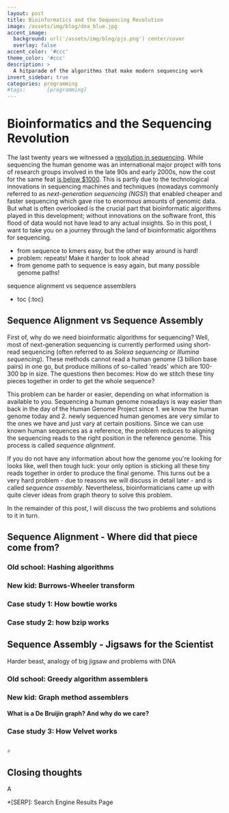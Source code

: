 ```yaml
---
layout: post
title: Bioinformatics and the Sequencing Revolution
image: /assets/img/blog/dna_blue.jpg
accent_image: 
  background: url('/assets/img/blog/pjs.png') center/cover
  overlay: false
accent_color: '#ccc'
theme_color: '#ccc'
description: >
  A hitparade of the algorithms that make modern sequencing work 
invert_sidebar: true
categories: programming
#tags:       [programming]
---
```


# Bioinformatics and the Sequencing Revolution

The last twenty years we witnessed a [revolution in sequencing](https://www.nature.com/immersive/d42859-020-00099-0/index.html). While sequencing the human genome was an international major project with tons of research groups involved in the late 90s and early 2000s, now the cost for the same feat [is below $1000](https://ourworldindata.org/grapher/cost-of-sequencing-a-full-human-genome). This is partly due to the technological innovations in sequencing machines and techniques (nowadays commonly referred to as *next-generation sequencing (NGS)*) that enabled cheaper and faster sequencing which gave rise to enormous amounts of genomic data. But what is often overlooked is the crucial part that bioinformatic algorithms played in this development; without innovations on the software front, this flood of data would not have lead to any actual insights. So in this post, I want to take you on a journey through the land of bioinformatic algorithms for sequencing.

- from sequence to kmers easy, but the other way around is hard!
- problem: repeats! Make it harder to look ahead
- from genome path to sequence is easy again, but many possible genome paths!

sequence alignment vs sequence assemblers

* toc
{:toc}

## Sequence Alignment vs Sequence Assembly

First of, why do we need bioinformatic algorithms for sequencing? Well, most of next-generation sequencing is currently performed using short-read sequencing (often referred to as *Solexa sequencing* or *Illumina sequencing*). These methods cannot read a human genome (3 billion base pairs) in one go, but produce millions of so-called 'reads' which are 100-300 bp in size. The questions then becomes: How do we stitch these tiny pieces together in order to get the whole sequence?

This problem can be harder or easier, depending on what information is available to you. Sequencing a human genome nowadays is way easier than back in the day of the Human Genome Project since 1. we know the human genome today and 2. newly sequenced human genomes are very similar to the ones we have and just vary at certain positions. Since we can use known human sequences as a reference, the problem reduces to aligning the sequencing reads to the right position in the reference genome. This process is called *sequence alignment*.

If you do not have any information about how the genome you're looking for looks like, well then tough luck: your only option is sticking all these tiny reads together in order to produce the final genome. This turns out be a very hard problem - due to reasons we will discuss in detail later - and is called *sequence assembly*. Nevertheless, bioinformaticians came up with quite clever ideas from graph theory to solve this problem.

In the remainder of this post, I will discuss the two problems and solutions to it in turn.

## Sequence Alignment - Where did that piece come from?



### Old school: Hashing algorithms

### New kid: Burrows-Wheeler transform

### Case study 1: How bowtie works

### Case study 2: how bzip works

## Sequence Assembly - Jigsaws for the Scientist

Harder beast, analogy of big jigsaw and problems with DNA

### Old school: Greedy algorithm assemblers

### New kid: Graph method assemblers

#### What is a De Bruijin graph? And why do we care?

### Case study 3: How Velvet works

##


~~~python
#

~~~



## Closing thoughts

A

*[SERP]: Search Engine Results Page

